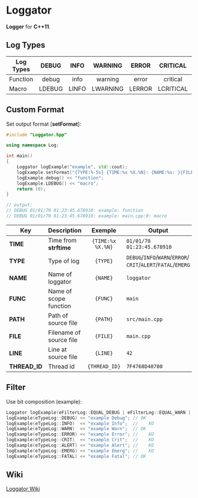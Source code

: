 # Loggator

**Logger** for **C++11**.

## Log Types

|Log Types|DEBUG |INFO |WARNING |ERROR |CRITICAL |ALERT |EMERGENCY |FATAL
|---------|:----:|:---:|:------:|:----:|:-------:|:----:|:--------:|:----:
|Function |debug |info |warning |error |critical |alert |emergency |fatal
|Macro    |LDEBUG|LINFO|LWARNING|LERROR|LCRITICAL|LALERT|LEMERGENCY|LFATAL

## Custom Format

Set output format [**setFormat**]:
```cpp
#include "Loggator.hpp"

using namespace Log;

int main()
{
    Loggator logExample("example", std::cout);
    logExample.setFormat("{TYPE:%-5s} {TIME:%x %X.%N}: {NAME:%s: }{FILE:%s:}{LINE:%s: }");
    logExample.debug() << "function";
    logExample.LDEBUG() << "macro";
    return (0);
}

// output:
// DEBUG 01/01/70 01:23:45.678910: example: function
// DEBUG 01/01/70 01:23:45.678910: example: main.cpp:9: macro
```

|Key|Description|Exemple|Output
|---|-----------|:-----:|------|
|**TIME**|Time from **strftime**|`{TIME:%x %X.%N}`|`01/01/70 01:23:45.678910`|
|**TYPE**|Type of log|`{TYPE}`|`DEBUG`/`INFO`/`WARN`/`ERROR`/ `CRIT`/`ALERT`/`FATAL`/`EMERG`|
|**NAME**|Name of loggator|`{NAME}`|`loggator`|
|**FUNC**|Name of scope function|`{FUNC}`|`main`|
|**PATH**|Path of source file|`{PATH}`|`src/main.cpp`|
|**FILE**|Filename of source file|`{FILE}`|`main.cpp`|
|**LINE**|Line at source file|`{LINE}`|`42`|
|**THREAD_ID**|Thread id|`{THREAD_ID}`|`7F4768D40700`|

## Filter

Use bit composition (example):
```cpp
Loggator logExample(eFilterLog::EQUAL_DEBUG | eFilterLog::EQUAL_WARN | eFilterLog::EQUAL_FATAL);
logExample(eTypeLog::DEBUG) << "example Debug"; // OK
logExample(eTypeLog::INFO)  << "example Info";  //    KO
logExample(eTypeLog::WARN)  << "example Warn";  // OK
logExample(eTypeLog::ERROR) << "example Error"; //    KO
logExample(eTypeLog::CRIT)  << "example Crit";  //    KO
logExample(eTypeLog::ALERT) << "example Alert"; //    KO
logExample(eTypeLog::EMERG) << "example Emerg"; //    KO
logExample(eTypeLog::FATAL) << "example Fatal"; // OK
```

## Wiki

[Loggator Wiki](/MickaelBlet/Loggator/wiki)